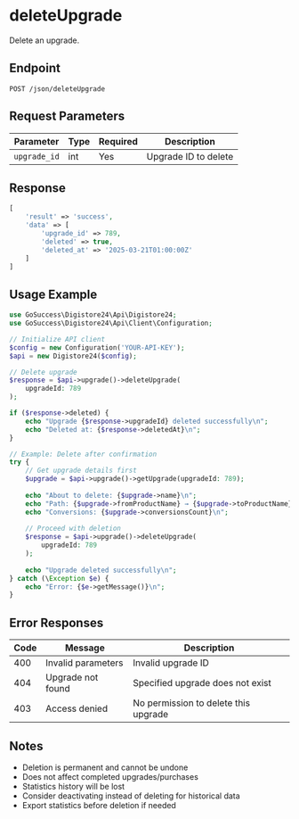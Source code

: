 # deleteUpgrade

Delete an upgrade.

## Endpoint

```
POST /json/deleteUpgrade
```

## Request Parameters

| Parameter | Type | Required | Description |
|-----------|------|----------|-------------|
| `upgrade_id` | int | Yes | Upgrade ID to delete |

## Response

```php
[
    'result' => 'success',
    'data' => [
        'upgrade_id' => 789,
        'deleted' => true,
        'deleted_at' => '2025-03-21T01:00:00Z'
    ]
]
```

## Usage Example

```php
use GoSuccess\Digistore24\Api\Digistore24;
use GoSuccess\Digistore24\Api\Client\Configuration;

// Initialize API client
$config = new Configuration('YOUR-API-KEY');
$api = new Digistore24($config);

// Delete upgrade
$response = $api->upgrade()->deleteUpgrade(
    upgradeId: 789
);

if ($response->deleted) {
    echo "Upgrade {$response->upgradeId} deleted successfully\n";
    echo "Deleted at: {$response->deletedAt}\n";
}

// Example: Delete after confirmation
try {
    // Get upgrade details first
    $upgrade = $api->upgrade()->getUpgrade(upgradeId: 789);
    
    echo "About to delete: {$upgrade->name}\n";
    echo "Path: {$upgrade->fromProductName} → {$upgrade->toProductName}\n";
    echo "Conversions: {$upgrade->conversionsCount}\n";
    
    // Proceed with deletion
    $response = $api->upgrade()->deleteUpgrade(
        upgradeId: 789
    );
    
    echo "Upgrade deleted successfully\n";
} catch (\Exception $e) {
    echo "Error: {$e->getMessage()}\n";
}
```

## Error Responses

| Code | Message | Description |
|------|---------|-------------|
| 400 | Invalid parameters | Invalid upgrade ID |
| 404 | Upgrade not found | Specified upgrade does not exist |
| 403 | Access denied | No permission to delete this upgrade |

## Notes

- Deletion is permanent and cannot be undone
- Does not affect completed upgrades/purchases
- Statistics history will be lost
- Consider deactivating instead of deleting for historical data
- Export statistics before deletion if needed
